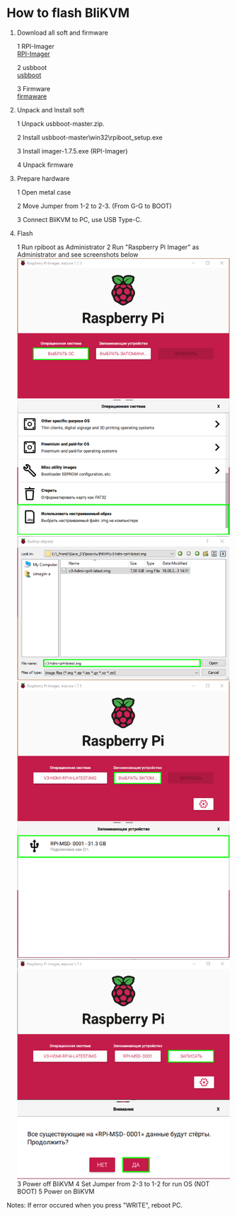 # How to flash BliKVM

1. Download all soft and firmware  

    1 RPI-Imager  
[RPI-Imager](https://github.com/raspberrypi/rpi-imager/releases/download/v1.7.5/imager-1.7.5.exe)

    2 usbboot  
[usbboot](https://github.com/raspberrypi/usbboot/archive/refs/heads/master.zip)

    3 Firmware  
[firmaware](https://files.pikvm.org/images/v3-hdmi-rpi4-latest.img.xz)

2. Unpack and Install soft  

    1 Unpack usbboot-master.zip.  

    2 Install usbboot-master\win32\rpiboot_setup.exe

    3 Install imager-1.7.5.exe (RPI-Imager)

    4 Unpack firmware

3. Prepare hardware  

    1 Open metal case

    2 Move Jumper from 1-2 to 2-3. (From G-G to BOOT)

    3 Connect BliKVM to PC, use USB Type-C.

4. Flash  

    1 Run rpiboot as Administrator
    2 Run "Raspberry Pi Imager" as Administrator and see screenshots below
![alt text](Screenshot_1.png "Title")
![alt text](Screenshot_2.png "Title")
![alt text](Screenshot_3.png "Title")
![alt text](Screenshot_4.png "Title")
![alt text](Screenshot_5.png "Title")
![alt text](Screenshot_6.png "Title")
![alt text](Screenshot_7.png "Title")
    3 Power off BliKVM
    4 Set Jumper from 2-3 to 1-2 for run OS (NOT BOOT)
    5 Power on BliKVM

Notes:
If error occured when you press "WRITE", reboot PC.

